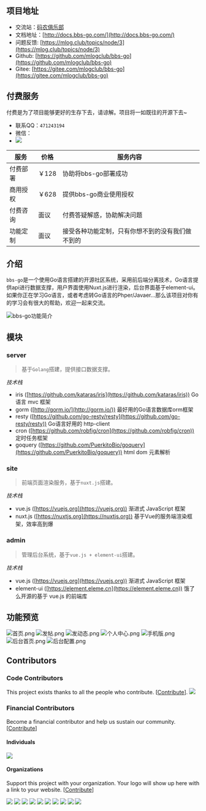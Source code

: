 ## 项目地址

- 交流站：[码农俱乐部](https://mlog.club)
- 文档地址：[http://docs.bbs-go.com/](http://docs.bbs-go.com/)
- 问题反馈: [https://mlog.club/topics/node/3](https://mlog.club/topics/node/3)
- Github: [https://github.com/mlogclub/bbs-go](https://github.com/mlogclub/bbs-go)
- Gitee: [https://gitee.com/mlogclub/bbs-go](https://gitee.com/mlogclub/bbs-go)

## 付费服务

付费是为了项目能够更好的生存下去，请谅解。项目将一如既往的开源下去~

- 联系QQ：`471243194`
- 微信：
- ![](https://s2.loli.net/2022/03/01/ojufvSrGF8PQq14.jpg)


| 服务     | 价格  | 服务内容                                         |
| -------- | ----- | ------------------------------------------------ |
| 付费部署 | ￥128 | 协助将bbs-go部署成功                             |
| 商用授权 | ￥628 | 提供bbs-go商业使用授权                             |
| 付费咨询 | 面议  | 付费答疑解惑，协助解决问题                       |
| 功能定制 | 面议  | 接受各种功能定制，只有你想不到的没有我们做不到的 |

## 介绍

`bbs-go`是一个使用Go语言搭建的开源社区系统，采用前后端分离技术，Go语言提供api进行数据支撑，用户界面使用Nuxt.js进行渲染，后台界面基于element-ui。如果你正在学习Go语言，或者考虑转Go语言的Phper/Javaer...那么该项目对你有的学习会有很大的帮助，欢迎一起来交流。

![bbs-go功能简介](https://i.loli.net/2021/11/12/OxTBib2pGcV8jzU.png)

## 模块

### server

> 基于`Golang`搭建，提供接口数据支撑。

*技术栈*
- iris ([https://github.com/kataras/iris](https://github.com/kataras/iris)) Go语言 mvc 框架
- gorm ([http://gorm.io/](http://gorm.io/)) 最好用的Go语言数据库orm框架
- resty ([https://github.com/go-resty/resty](https://github.com/go-resty/resty)) Go语言好用的 http-client
- cron ([https://github.com/robfig/cron](https://github.com/robfig/cron)) 定时任务框架
- goquery ([https://github.com/PuerkitoBio/goquery](https://github.com/PuerkitoBio/goquery)) html dom 元素解析

### site

> 前端页面渲染服务，基于`nuxt.js`搭建。

*技术栈*
- vue.js ([https://vuejs.org](https://vuejs.org)) 渐进式 JavaScript 框架
- nuxt.js ([https://nuxtjs.org](https://nuxtjs.org)) 基于Vue的服务端渲染框架，效率高到爆

### admin

> 管理后台系统，基于`vue.js + element-ui`搭建。

*技术栈*
- vue.js ([https://vuejs.org](https://vuejs.org)) 渐进式 JavaScript 框架
- element-ui ([https://element.eleme.cn](https://element.eleme.cn)) 饿了么开源的基于 vue.js 的前端库

## 功能预览

![首页.png](https://s2.loli.net/2022/04/12/DpvPwB9dlQ6Chef.png)
![发帖.png](https://s2.loli.net/2022/04/12/KC8eXfE6sDLq34V.png)
![发动态.png](https://s2.loli.net/2022/04/12/14pMPuGjEU6kiWV.png)
![个人中心.png](https://s2.loli.net/2022/04/12/1PVNjMh9nUAXsl8.png)
![手机版.png](https://s2.loli.net/2022/04/12/mowWb78CGIaH6T2.png)
![后台首页.png](https://s2.loli.net/2022/04/12/ErX2BLTnh7ldz8D.png)
![后台配置.png](https://s2.loli.net/2022/04/12/PwK6aC74XEZlIOL.png)

## Contributors

### Code Contributors

This project exists thanks to all the people who contribute. [[Contribute](CONTRIBUTING.md)].
<a href="https://github.com/mlogclub/bbs-go/graphs/contributors"><img src="https://opencollective.com/bbs-go/contributors.svg?width=890&button=false" /></a>

### Financial Contributors

Become a financial contributor and help us sustain our community. [[Contribute](https://opencollective.com/bbs-go/contribute)]

#### Individuals

<a href="https://opencollective.com/bbs-go"><img src="https://opencollective.com/bbs-go/individuals.svg?width=890"></a>

#### Organizations

Support this project with your organization. Your logo will show up here with a link to your website. [[Contribute](https://opencollective.com/bbs-go/contribute)]

<a href="https://opencollective.com/bbs-go/organization/0/website"><img src="https://opencollective.com/bbs-go/organization/0/avatar.svg"></a>
<a href="https://opencollective.com/bbs-go/organization/1/website"><img src="https://opencollective.com/bbs-go/organization/1/avatar.svg"></a>
<a href="https://opencollective.com/bbs-go/organization/2/website"><img src="https://opencollective.com/bbs-go/organization/2/avatar.svg"></a>
<a href="https://opencollective.com/bbs-go/organization/3/website"><img src="https://opencollective.com/bbs-go/organization/3/avatar.svg"></a>
<a href="https://opencollective.com/bbs-go/organization/4/website"><img src="https://opencollective.com/bbs-go/organization/4/avatar.svg"></a>
<a href="https://opencollective.com/bbs-go/organization/5/website"><img src="https://opencollective.com/bbs-go/organization/5/avatar.svg"></a>
<a href="https://opencollective.com/bbs-go/organization/6/website"><img src="https://opencollective.com/bbs-go/organization/6/avatar.svg"></a>
<a href="https://opencollective.com/bbs-go/organization/7/website"><img src="https://opencollective.com/bbs-go/organization/7/avatar.svg"></a>
<a href="https://opencollective.com/bbs-go/organization/8/website"><img src="https://opencollective.com/bbs-go/organization/8/avatar.svg"></a>
<a href="https://opencollective.com/bbs-go/organization/9/website"><img src="https://opencollective.com/bbs-go/organization/9/avatar.svg"></a>
